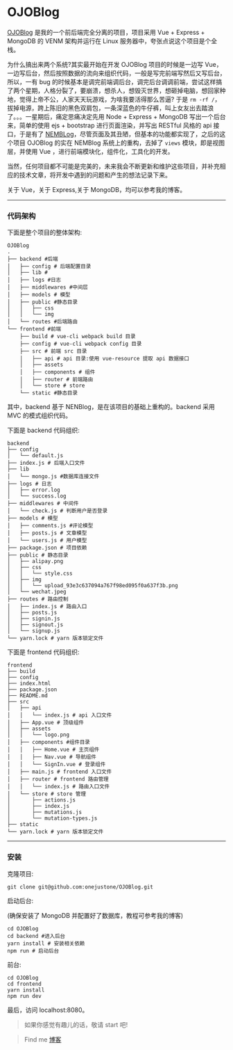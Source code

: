 # OJOBlog




[OJOBlog](https://onejustone.github.io) 是我的一个前后端完全分离的项目，项目采用 Vue + Express + MongoDB 的 VENM 架构并运行在 Linux 服务器中，夸张点说这个项目是个全栈。

为什么搞出来两个系统?其实最开始在开发 OJOBlog 项目的时候是一边写 Vue，一边写后台，然后按照数据的流向来组织代码，一般是写完前端写然后又写后台，所以，一有 bug 的时候基本是调完前端调后台，调完后台调调前端，尝试这样搞了两个星期，人格分裂了，要崩溃，想杀人，想毁灭世界，想砸掉电脑，想回家种地，觉得上帝不公，人家天天玩游戏，为啥我要活得那么苦逼? 于是 `rm -rf /`，拔掉电源，跨上陈旧的黑色双肩包，一条深蓝色的牛仔裤，叫上女友出去踏浪了。。。一星期后，痛定思痛决定先用 Node + Express + MongoDB 写出一个后台来，简单的使用 ejs + bootstrap 进行页面渲染，并写出 RESTful 风格的 api 接口，于是有了 [NEMBLog](https://github.com/onejustone/NEMBlog)，尽管页面及其丑陋，但基本的功能都实现了，之后的这个项目 OJOBlog 的实在 NEMBlog 系统上的重构，去掉了 `views` 模块，即是视图层，并使用 Vue ，进行前端模块化，组件化，工具化的开发。

 
 当然，任何项目都不可能是完美的，未来我会不断更新和维护这些项目，并补充相应的技术文章，将开发中遇到的问题和产生的想法记录下来。

关于 Vue，关于 Express,关于 MongoDB，均可以参考我的博客。

---
### 代码架构

下面是整个项目的整体架构:


```
OJOBlog
.
├── backend #后端
│   ├── config # 后端配置目录
│   ├── lib #
│   ├── logs #日志
│   ├── middlewares #中间层
│   ├── models # 模型
│   ├── public #静态目录
│   │   ├── css
│   │   └── img
│   └── routes #后端路由
└── frontend #前端
    ├── build # vue-cli webpack build 目录
    ├── config # vue-cli webpack config 目录
    ├── src # 前端 src 目录
    │   ├── api # api 目录:使用 vue-resource 提取 api 数据接口
    │   ├── assets 
    │   ├── components # 组件
    │   ├── router # 前端路由
    │   └── store # store
    └── static #静态目录
```

其中，backend 基于 NENBlog，是在该项目的基础上重构的。backend 采用 MVC 的模式组织代码。

下面是 backend 代码组织:

``` 
backend
├── config
│   └── default.js
├── index.js # 后端入口文件
├── lib
│   └── mongo.js #数据库连接文件
├── logs # 日志
│   ├── error.log
│   └── success.log
├── middlewares # 中间件
│   └── check.js # 判断用户是否登录
├── models # 模型
│   ├── comments.js #评论模型
│   ├── posts.js # 文章模型
│   └── users.js # 用户模型
├── package.json # 项目依赖
├── public # 静态目录
│   ├── alipay.png
│   ├── css
│   │   └── style.css
│   ├── img
│   │   └── upload_93e3c637094a767f98ed095f0a637f3b.png
│   └── wechat.jpeg
├── routes # 路由控制
│   ├── index.js # 路由入口
│   ├── posts.js
│   ├── signin.js
│   ├── signout.js
│   └── signup.js
└── yarn.lock # yarn 版本锁定文件
```

下面是 frontend 代码组织:

``` 
frontend
├── build
├── config
├── index.html
├── package.json
├── README.md
├── src
│   ├── api
│   │   └── index.js # api 入口文件
│   ├── App.vue # 顶级组件
│   ├── assets 
│   │   └── logo.png
│   ├── components #组件目录
│   │   ├── Home.vue # 主页组件
│   │   ├── Nav.vue # 导航组件
│   │   └── SignIn.vue # 登录组件
│   ├── main.js # frontend 入口文件
│   ├── router # frontend 路由管理
│   │   └── index.js # 路由入口文件
│   └── store # store 管理
│       ├── actions.js 
│       ├── index.js
│       ├── mutations.js
│       └── mutation-types.js
├── static
└── yarn.lock # yarn 版本锁定文件
```


---
### 安装

克隆项目:

``` 
git clone git@github.com:onejustone/OJOBlog.git
```


启动后台:

(确保安装了 MongoDB 并配置好了数据库，教程可参考我的博客)

``` 
cd OJOBlog
cd backend #进入后台
yarn install # 安装相关依赖
npm run # 启动后台
```

前台:

``` 
cd OJOBlog
cd frontend
yarn install 
npm run dev
```

最后，访问 localhost:8080。



> 如果你感觉有趣儿的话，敬请 start 吧!

> Find me [博客](https://onejustone.github.io)
